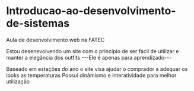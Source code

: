 # Introducao-ao-desenvolvimento-de-sistemas
Aula de desenvolvimento web na FATEC

Estou desenevolvendo um site com o princípio de ser fácil de utilizar e manter a elegância dos outfits
      ---Ele é apenas para aprendizado---

Baseado em estações do ano o site visa ajudar o comprador a adequar os looks as temperaturas
                  Possui dinâmismo e interatividade para melhor utilização
